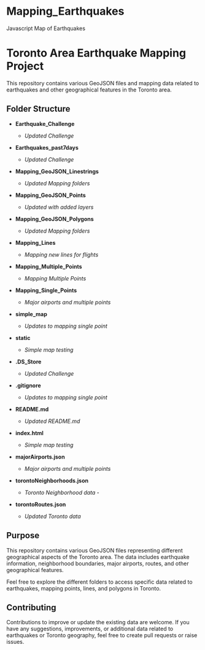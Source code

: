 # Mapping_Earthquakes
Javascript Map of Earthquakes

# Toronto Area Earthquake Mapping Project

This repository contains various GeoJSON files and mapping data related to earthquakes and other geographical features in the Toronto area.

## Folder Structure

- **Earthquake_Challenge**
  - *Updated Challenge* 

- **Earthquakes_past7days**
  - *Updated Challenge* 

- **Mapping_GeoJSON_Linestrings**
  - *Updated Mapping folders* 

- **Mapping_GeoJSON_Points**
  - *Updated with added layers*

- **Mapping_GeoJSON_Polygons**
  - *Updated Mapping folders*

- **Mapping_Lines**
  - *Mapping new lines for flights*

- **Mapping_Multiple_Points**
  - *Mapping Multiple Points*

- **Mapping_Single_Points**
  - *Major airports and multiple points*

- **simple_map**
  - *Updates to mapping single point*

- **static**
  - *Simple map testing*

- **.DS_Store**
  - *Updated Challenge*

- **.gitignore**
  - *Updates to mapping single point*

- **README.md**
  - *Updated README.md*

- **index.html**
  - *Simple map testing* 

- **majorAirports.json**
  - *Major airports and multiple points* 

- **torontoNeighborhoods.json**
  - *Toronto Neighborhood data* - 

- **torontoRoutes.json**
  - *Updated Toronto data*

## Purpose

This repository contains various GeoJSON files representing different geographical aspects of the Toronto area. The data includes earthquake information, neighborhood boundaries, major airports, routes, and other geographical features.

Feel free to explore the different folders to access specific data related to earthquakes, mapping points, lines, and polygons in Toronto.

## Contributing

Contributions to improve or update the existing data are welcome. If you have any suggestions, improvements, or additional data related to earthquakes or Toronto geography, feel free to create pull requests or raise issues.

